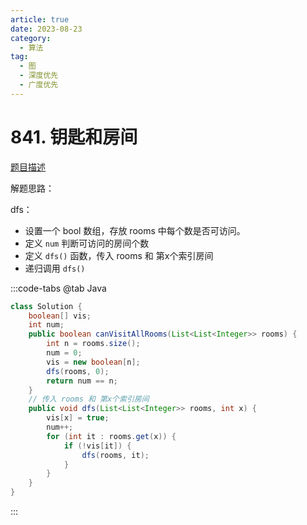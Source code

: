 ```yaml
---
article: true
date: 2023-08-23
category: 
  - 算法
tag: 
  - 图
  - 深度优先
  - 广度优先
---
```


# 841. 钥匙和房间

<Badge text="中等" type="warning" vertical="middle" />

[题目描述](https://leetcode.cn/problems/keys-and-rooms/description/?envType=study-plan-v2&envId=leetcode-75)

解题思路：  

dfs：
- 设置一个 bool 数组，存放 rooms 中每个数是否可访问。
- 定义 `num` 判断可访问的房间个数
- 定义 `dfs()` 函数，传入 rooms 和 第x个索引房间
- 递归调用 `dfs()`

:::code-tabs
@tab Java
```java
class Solution {
    boolean[] vis;
    int num;
    public boolean canVisitAllRooms(List<List<Integer>> rooms) {
        int n = rooms.size();
        num = 0;
        vis = new boolean[n];
        dfs(rooms, 0);
        return num == n;
    }
    // 传入 rooms 和 第x个索引房间
    public void dfs(List<List<Integer>> rooms, int x) {
        vis[x] = true;
        num++;
        for (int it : rooms.get(x)) {
            if (!vis[it]) {
                dfs(rooms, it);
            }
        }
    }
}
```
:::